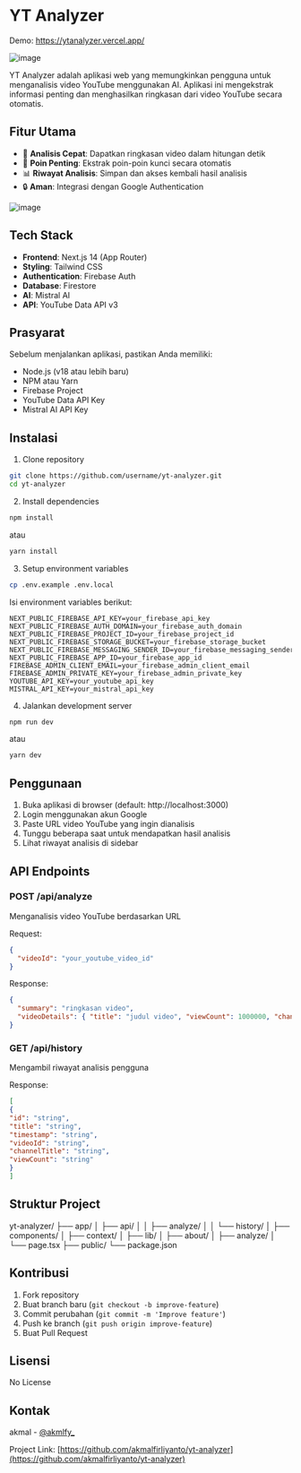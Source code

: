 # YT Analyzer
Demo: https://ytanalyzer.vercel.app/

![image](https://github.com/user-attachments/assets/0ace9bef-09cf-41e0-9a45-a7a52a7bf32e)


YT Analyzer adalah aplikasi web yang memungkinkan pengguna untuk menganalisis video YouTube menggunakan AI. Aplikasi ini mengekstrak informasi penting dan menghasilkan ringkasan dari video YouTube secara otomatis.

## Fitur Utama

- 🚀 **Analisis Cepat**: Dapatkan ringkasan video dalam hitungan detik
- 🎯 **Poin Penting**: Ekstrak poin-poin kunci secara otomatis
- 📊 **Riwayat Analisis**: Simpan dan akses kembali hasil analisis
- 🔒 **Aman**: Integrasi dengan Google Authentication

![image](https://github.com/user-attachments/assets/6364956e-79df-4d9d-93d8-a02eb5ace4d9)

## Tech Stack

- **Frontend**: Next.js 14 (App Router)
- **Styling**: Tailwind CSS
- **Authentication**: Firebase Auth
- **Database**: Firestore
- **AI**: Mistral AI
- **API**: YouTube Data API v3

## Prasyarat

Sebelum menjalankan aplikasi, pastikan Anda memiliki:

- Node.js (v18 atau lebih baru)
- NPM atau Yarn
- Firebase Project
- YouTube Data API Key
- Mistral AI API Key

## Instalasi

1. Clone repository
```bash
git clone https://github.com/username/yt-analyzer.git
cd yt-analyzer
```

2. Install dependencies
```bash
npm install
```
atau
```bash
yarn install
```

3. Setup environment variables
```bash
cp .env.example .env.local
```

Isi environment variables berikut:
```
NEXT_PUBLIC_FIREBASE_API_KEY=your_firebase_api_key
NEXT_PUBLIC_FIREBASE_AUTH_DOMAIN=your_firebase_auth_domain
NEXT_PUBLIC_FIREBASE_PROJECT_ID=your_firebase_project_id
NEXT_PUBLIC_FIREBASE_STORAGE_BUCKET=your_firebase_storage_bucket
NEXT_PUBLIC_FIREBASE_MESSAGING_SENDER_ID=your_firebase_messaging_sender_id
NEXT_PUBLIC_FIREBASE_APP_ID=your_firebase_app_id
FIREBASE_ADMIN_CLIENT_EMAIL=your_firebase_admin_client_email
FIREBASE_ADMIN_PRIVATE_KEY=your_firebase_admin_private_key
YOUTUBE_API_KEY=your_youtube_api_key
MISTRAL_API_KEY=your_mistral_api_key
```

4. Jalankan development server
```bash
npm run dev
```
atau
```bash
yarn dev
```


## Penggunaan

1. Buka aplikasi di browser (default: http://localhost:3000)
2. Login menggunakan akun Google
3. Paste URL video YouTube yang ingin dianalisis
4. Tunggu beberapa saat untuk mendapatkan hasil analisis
5. Lihat riwayat analisis di sidebar

## API Endpoints

### POST /api/analyze
Menganalisis video YouTube berdasarkan URL

Request:
```json
{
  "videoId": "your_youtube_video_id"
}
```


Response:
```json
{
  "summary": "ringkasan video",
  "videoDetails": { "title": "judul video", "viewCount": 1000000, "channelTitle": "nama channel" }
}
```


### GET /api/history
Mengambil riwayat analisis pengguna

Response:
```json
[
{
"id": "string",
"title": "string",
"timestamp": "string",
"videoId": "string",
"channelTitle": "string",
"viewCount": "string"
}
]
```

## Struktur Project

yt-analyzer/
├── app/
│ ├── api/
│ │ ├── analyze/
│ │ └── history/
│ ├── components/
│ ├── context/
│ ├── lib/
│ ├── about/
│ ├── analyze/
│ └── page.tsx
├── public/
└── package.json


## Kontribusi

1. Fork repository
2. Buat branch baru (`git checkout -b improve-feature`)
3. Commit perubahan (`git commit -m 'Improve feature'`)
4. Push ke branch (`git push origin improve-feature`)
5. Buat Pull Request

## Lisensi

No License

## Kontak

akmal - [@akmlfy_](https://instagram.com/akmlfy_)

Project Link: [https://github.com/akmalfirliyanto/yt-analyzer](https://github.com/akmalfirliyanto/yt-analyzer)
